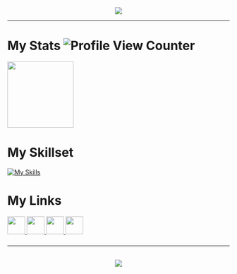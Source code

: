 <div align="center">
  <a href="https://git.io/typing-svg"><img src="https://readme-typing-svg.demolab.com?font=Montserrat&weight=600&size=24&duration=4000&pause=500&center=true&vCenter=true&lines=Christian+Santangelo;High+School+Student;Amateur+Web+Developer"></a>
</div><hr>

###

# My Stats ![Profile View Counter](https://komarev.com/ghpvc/?username=IamChristianS)
<img src="https://github-readme-stats.vercel.app/api?username=IamChristianS&hide_title=false&hide_rank=false&show_icons=true&include_all_commits=true&count_private=true&disable_animations=false&locale=en&hide_border=false&bg_color=1e1e2e&text_color=cdd6f4&icon_color=cba6f7&title_color=94e2d5" height="150">

###

# My Skillset
[![My Skills](https://skillicons.dev/icons?i=html,css,python,java,pr,ps)](https://skillicons.dev)
###

# My Links
<div>
  <a href="https://mail.google.com/mail/u/1/?view=cm&fs=1&to=christiansantangel@gmail.com&tf=1">
    <img src="https://img.shields.io/static/v1?message=Gmail&logo=gmail&label=&color=D14836&logoColor=white&labelColor=&style=for-the-badge" height="40">
  </a>
  <a href="https://t.me/IamChristianS">
    <img src="https://img.shields.io/static/v1?message=Telegram&logo=telegram&label=&color=2CA5E0&logoColor=white&labelColor=&style=for-the-badge" height="40">
  </a>
  <a href="https://github.com/IamChristianS">
    <img src="https://img.shields.io/static/v1?message=Github&logo=github&label=&color=333333&logoColor=white&labelColor=&style=for-the-badge" height="40">
  </a>
  <a href="https://unbl0ck.github.io">
    <img src="https://img.shields.io/static/v1?message=Project-Hub&logo=producthunt&label=&color=46789B&logoColor=white&labelColor=&style=for-the-badge" height="40">
  </a>
</div>

###

<hr><br>
<div align="center">
  <img src="https://readme-jokes.vercel.app/api?bgColor=%231e1e2e&qColor=%2394e2d5&aColor=%23cba6f7&borderColor=%23fff">
</div>
